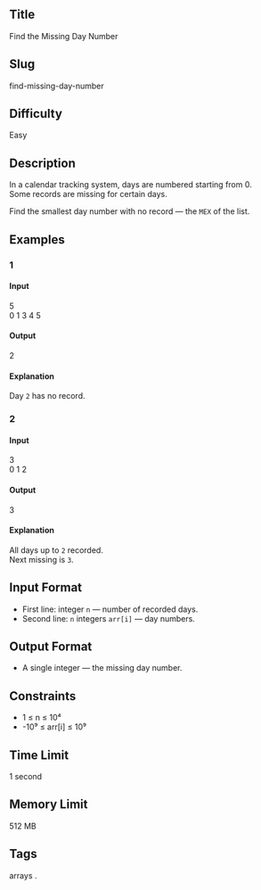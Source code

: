 ## Title

Find the Missing Day Number

## Slug

find-missing-day-number

## Difficulty

Easy

## Description

In a calendar tracking system, days are numbered starting from 0.  
Some records are missing for certain days.  

Find the smallest day number with no record — the `MEX` of the list.

## Examples

### 1

#### Input

5  
0 1 3 4 5

#### Output
2

#### Explanation
Day `2` has no record.

### 2

#### Input

3  
0 1 2

#### Output
3

#### Explanation
All days up to `2` recorded.  
Next missing is `3`.

## Input Format

- First line: integer `n` — number of recorded days.  
- Second line: `n` integers `arr[i]` — day numbers.

## Output Format

- A single integer — the missing day number.

## Constraints

- 1 ≤ n ≤ 10⁴  
- -10⁹ ≤ arr[i] ≤ 10⁹    

## Time Limit

1 second

## Memory Limit

512 MB

## Tags

arrays .
